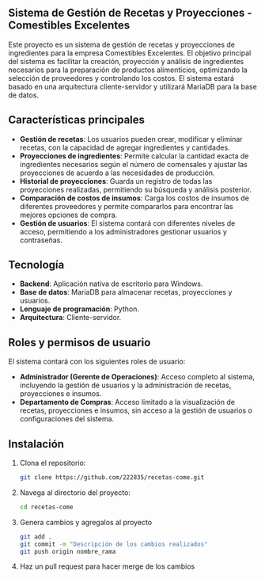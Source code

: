 ## Sistema de Gestión de Recetas y Proyecciones - Comestibles Excelentes

Este proyecto es un sistema de gestión de recetas y proyecciones de ingredientes para la empresa Comestibles Excelentes. El objetivo principal del sistema es facilitar la creación, proyección y análisis de ingredientes necesarios para la preparación de productos alimenticios, optimizando la selección de proveedores y controlando los costos. El sistema estará basado en una arquitectura cliente-servidor y utilizará MariaDB para la base de datos.

## Características principales

- **Gestión de recetas**: Los usuarios pueden crear, modificar y eliminar recetas, con la capacidad de agregar ingredientes y cantidades.
- **Proyecciones de ingredientes**: Permite calcular la cantidad exacta de ingredientes necesarios según el número de comensales y ajustar las proyecciones de acuerdo a las necesidades de producción.
- **Historial de proyecciones**: Guarda un registro de todas las proyecciones realizadas, permitiendo su búsqueda y análisis posterior.
- **Comparación de costos de insumos**: Carga los costos de insumos de diferentes proveedores y permite compararlos para encontrar las mejores opciones de compra.
- **Gestión de usuarios**: El sistema contará con diferentes niveles de acceso, permitiendo a los administradores gestionar usuarios y contraseñas.

## Tecnología

- **Backend**: Aplicación nativa de escritorio para Windows.
- **Base de datos**: MariaDB para almacenar recetas, proyecciones y usuarios.
- **Lenguaje de programación**: Python.
- **Arquitectura**: Cliente-servidor.

## Roles y permisos de usuario

El sistema contará con los siguientes roles de usuario:

- **Administrador (Gerente de Operaciones)**: Acceso completo al sistema, incluyendo la gestión de usuarios y la administración de recetas, proyecciones e insumos.
- **Departamento de Compras**: Acceso limitado a la visualización de recetas, proyecciones e insumos, sin acceso a la gestión de usuarios o configuraciones del sistema.

## Instalación

1. Clona el repositorio:
    ```bash
    git clone https://github.com/222835/recetas-come.git
    ```
2. Navega al directorio del proyecto:
    ```bash
    cd recetas-come
    ```
3. Genera cambios y agregalos al proyecto
    ```bash 
    git add .
    git commit -m "Descripción de los cambios realizados"
    git push origin nombre_rama

4. Haz un pull request para hacer merge de los cambios 

